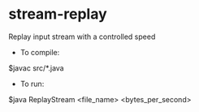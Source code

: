 stream-replay
=============

Replay input stream with a controlled speed


* To compile:

$javac src/*.java

* To run:

$java ReplayStream <file_name> <bytes_per_second>


